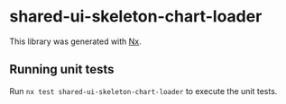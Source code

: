 # shared-ui-skeleton-chart-loader

This library was generated with [Nx](https://nx.dev).

## Running unit tests

Run `nx test shared-ui-skeleton-chart-loader` to execute the unit tests.

